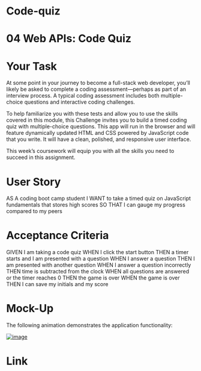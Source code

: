 # Code-quiz

# 04 Web APIs: Code Quiz
# Your Task
At some point in your journey to become a full-stack web developer, you’ll likely be asked to complete a coding assessment—perhaps as part of an interview process. A typical coding assessment includes both multiple-choice questions and interactive coding challenges.

To help familiarize you with these tests and allow you to use the skills covered in this module, this Challenge invites you to build a timed coding quiz with multiple-choice questions. This app will run in the browser and will feature dynamically updated HTML and CSS powered by JavaScript code that you write. It will have a clean, polished, and responsive user interface.

This week’s coursework will equip you with all the skills you need to succeed in this assignment.

# User Story
AS A coding boot camp student
I WANT to take a timed quiz on JavaScript fundamentals that stores high scores
SO THAT I can gauge my progress compared to my peers

# Acceptance Criteria
GIVEN I am taking a code quiz
WHEN I click the start button
THEN a timer starts and I am presented with a question
WHEN I answer a question
THEN I am presented with another question
WHEN I answer a question incorrectly
THEN time is subtracted from the clock
WHEN all questions are answered or the timer reaches 0
THEN the game is over
WHEN the game is over
THEN I can save my initials and my score

# Mock-Up
The following animation demonstrates the application functionality:

[![image](https://user-images.githubusercontent.com/112911066/195008457-2b715875-83a8-47de-bd36-80feb2fa6ac3.png)
](https://github.com/the-Coding-Boot-Camp-at-UT/UTA-VIRT-FSF-PT-09-2022-U-LOLC/blob/main/04-Web-APIs/02-Challenge/Assets/04-web-apis-homework-demo.gif)

# Link
      
        
          
            
          
        
        
        
          
            
              
            
            
              
              
            
          
          
            
              
            
          
        
      
